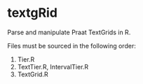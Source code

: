 textgRid
========

Parse and manipulate Praat TextGrids in R.

Files must be sourced in the following order:
1. Tier.R
2. TextTier.R, IntervalTier.R
3. TextGrid.R
